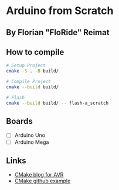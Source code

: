 # Arduino from Scratch
## By Florian "FloRide" Reimat

## How to compile
```sh
# Setup Project
cmake -S . -B build/

# Compile Project
cmake --build build/

# Flash
cmake --build build/ -- flash-a_scratch
```

## Boards
- [ ] Arduino Uno
- [ ] Arduino Mega

## Links
- [CMake blog for AVR](https://nnarain.github.io/2016/03/29/AVR-CMake-Toolchain.html)
- [CMake github example](https://github.com/nnarain/cmake-avr-toolchain)

